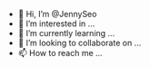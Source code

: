 - 👋 Hi, I’m @JennySeo
- 👀 I’m interested in ...
- 🌱 I’m currently learning ...
- 💞️ I’m looking to collaborate on ...
- 📫 How to reach me ...

<!---
JennySeo/JennySeo is a ✨ special ✨ repository because its `README.md` (this file) appears on your GitHub profile.
You can click the Preview link to take a look at your changes.
--->
